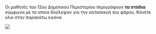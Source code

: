 Οι μαθητές  του 12ου  Δημοτικού Περιστερίου περιγράφουν **τα στάδια** σύμφωνα με τα οποία δούλεψαν για την κατασκευή του φάρου.  Κάνετε κλικ στην παρακάτω εικόνα

[![](http://img.youtube.com/vi/af76WqLSHLw/0.jpg)](http://www.youtube.com/watch?v=af76WqLSHLw "Τα στάδια κατασκευής του φάρου")
